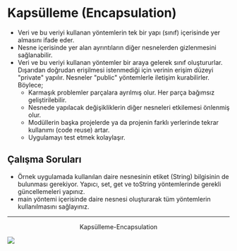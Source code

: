 
# Kapsülleme (Encapsulation)

* Veri ve bu veriyi kullanan yöntemlerin tek bir yapı (sınıf) içerisinde yer almasını ifade eder. 
* Nesne içerisinde yer alan ayrıntıların diğer nesnelerden gizlenmesini sağlanabilir.
* Veri ve bu veriyi kullanan yöntemler bir araya gelerek sınıf oluştururlar. Dışarıdan doğrudan erişilmesi istenmediği için verinin erişim düzeyi "private" yapılır. Nesneler "public" yöntemlerle iletişim kurabilirler. Böylece;
  * Karmaşık problemler parçalara ayrılmış olur. Her parça bağımsız geliştirilebilir. 
  * Nesnede yapılacak değişikliklerin diğer nesneleri etkilemesi önlenmiş olur.
  * Modüllerin başka projelerde ya da projenin farklı yerlerinde tekrar kullanımı (code reuse) artar.
  * Uygulamayı test etmek kolaylaşır.

## Çalışma Soruları

* Örnek uygulamada kullanılan daire nesnesinin etiket (String) bilgisinin de bulunması gerekiyor. Yapıcı, set, get ve toString yöntemlerinde gerekli güncellemeleri yapınız.
* main yöntemi içerisinde daire nesnesi oluşturarak tüm yöntemlerin kullanılmasını sağlayınız.

***

<p align="center"> Kapsülleme-Encapsulation </>

![](https://github.com/celalceken/NesneYonelimliAnalizVeTasarimDersiUygulamalari/blob/master/Sekiller/02/SinifSemasi.png)
